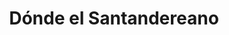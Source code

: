 ---
title: "Dónde el Santandereano"
url: /barranca-de-upia/donde-el-santandereano/
shop: reparación de automóviles
---